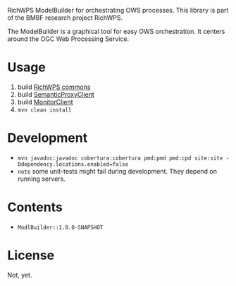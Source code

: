 RichWPS ModelBuilder for orchestrating OWS processes.
This library is part of the BMBF research project RichWPS.

The ModelBuilder is a graphical tool for easy OWS orchestration. It centers around the OGC Web Processing Service.

# Usage

1. build [RichWPS commons](https://github.com/richwps/commons)
2. build [SemanticProxyClient](https://github.com/richwps/semanticproxy)
3. build [MonitorClient](https://github.com/richwps/RichWPS-MonitorClient)
4. `mvn clean install`

# Development

* `mvn javadoc:javadoc cobertura:cobertura pmd:pmd pmd:cpd site:site -Ddependency.locations.enabled=false`
* `note` some unit-tests might fail during development. They depend on running servers.

# Contents

* `ModlBuilder::1.0.0-SNAPSHOT`


# License

Not, yet.